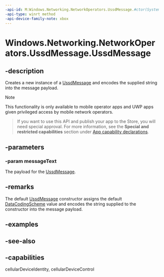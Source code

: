 ```yaml
---
-api-id: M:Windows.Networking.NetworkOperators.UssdMessage.#ctor(System.String)
-api-type: winrt method
-api-device-family-note: xbox
---
```


<!-- Method syntax
public UssdMessage(System.String messageText)
-->

# Windows.Networking.NetworkOperators.UssdMessage.UssdMessage

## -description
Creates a new instance of a [UssdMessage](ussdmessage_ussdmessage_290278668.md) and encodes the supplied string into the message payload.

> [!NOTE]
> This functionality is only available to mobile operator apps and UWP apps given privileged access by mobile network operators.



> If you want to use this API and publish your app to the Store, you will need special approval. For more information, see the **Special and restricted capabilities** section under [App capability declarations](https://docs.microsoft.com/windows/uwp/packaging/app-capability-declarations). 

## -parameters
### -param messageText
The payload for the [UssdMessage](ussdmessage_ussdmessage_290278668.md).

## -remarks
The default [UssdMessage](ussdmessage_ussdmessage_290278668.md) constructor assigns the default [DataCodingScheme](ussdmessage_datacodingscheme.md) value and encodes the string supplied to the constructor into the message payload.

## -examples

## -see-also

## -capabilities
cellularDeviceIdentity, cellularDeviceControl
